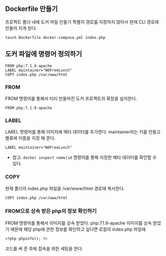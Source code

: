 ## Dockerfile 만들기
프로젝트 폴더 내에 도커 파일 만들기
특별히 경로를 지정하지 않아서 현재 CLI 경로에 만들어 지게 된다.
```
touch Dockerfile docker-compose.yml index.php
```

## 도커 파일에 명령어 정의하기
```
FROM php:7.1.9-apache
LABEL maintainer="N0FreeLunch"
COPY index.php /var/www/html
```

### FROM
FROM 명령어를 통해서 미리 만들어진 도커 프로젝트의 확장을 설치한다.
```
FROM php:7.1.9-apache
```

### LABEL
LABEL 명령어를 통해 이미지에 메타 데이터를 추가한다. maintainer라는 키를 만들고 벨류에 이름을 지정 해 준다.
```
LABEL maintainer="N0FreeLunch"
```
- 참고. `docker inspect name|id` 명령어를 통해 지정한 메타 데이터를 확인할 수 있다.

### COPY
현재 폴더의 index.php 파일을 /var/www/html 경로에 복사한다.
```
COPY index.php /var/www/html
```

### FROM으로 상속 받은 php의 정보 확인하기
FROM 명령어를 통해서 이미지를 상속 받았다.
php:7.1.9-apache 이미지를 상속 받았기 때문에 해당 php에 관한 정보를 확인하고 싶다면
로컬의 index.php 파일에 
```
<?php phpinfo(); ?>
```
코드를 써 준 후에 접속을 위한 세팅을 한다.

